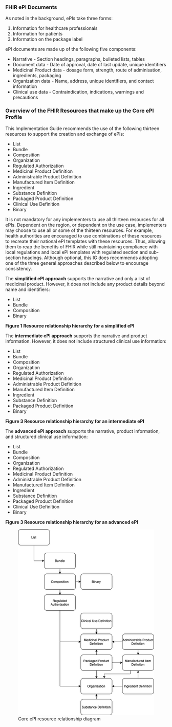 ### FHIR ePI Documents 
As noted in the background, ePIs take three forms:
1. Information for healthcare professionals
2. Information for patients
3. Information on the package label


ePI documents are made up of the following five components: 
- Narrative - Section headings, paragraphs, bulleted lists, tables
- Document data - Date of approval, date of last update, unique identifiers
- Medicinal Product data - dosage form, strength, route of adminisation, ingredients, packaging
- Organization data - Name, address, unique identifiers, and contact information
- Clinical use data - Contraindication, indications, warnings and precautions


### Overview of the FHIR Resources that make up the Core ePI Profile 
This Implementation Guide recommends the use of the following thirteen resources to support the creation and exchange of ePIs:
- List
- Bundle
- Composition
- Organization
- Regulated Authorization
- Medicinal Product Definition
- Administrable Product Definition
- Manufactured Item Definition
- Ingredient
- Substance Definition
- Packaged Product Definition
- Clinical Use Definition
- Binary


It is not mandatory for any implementers to use all thirteen resources for all ePIs. Dependent on the region, or dependent on the use case, implementers may choose to use all or some of the thirteen resources. For example, health authorities are encouraged to use combinations of these resources to recreate their national ePI templates with these resources. Thus, allowing them to reap the benefits of FHIR while still maintaining compliance with local regulations and local ePI templates with regulated section and sub-section headings. Although optional, this IG does recommends adopting one of the three general approaches described below to encourage consistency.


The **simplified ePI approach** supports the narrative and only a list of medicinal product. However, it does not include any product details beyond name and identifiers:
- List
- Bundle
- Composition
- Binary

**Figure 1 Resource relationship hierarchy for a simplified ePI**   



The **intermediate ePI approach** supports the narrative and product information. However, it does not include structured clinical use information:
- List
- Bundle
- Composition
- Organization
- Regulated Authorization
- Medicinal Product Definition
- Administrable Product Definition
- Manufactured Item Definition
- Ingredient
- Substance Definition
- Packaged Product Definition
- Binary  


**Figure 3 Resource relationship hierarchy for an intermediate ePI**   


The **advanced ePI approach** supports the narrative, product information, and structured clinical use information:
- List
- Bundle
- Composition
- Organization
- Regulated Authorization
- Medicinal Product Definition
- Administrable Product Definition
- Manufactured Item Definition
- Ingredient
- Substance Definition
- Packaged Product Definition
- Clinical Use Definition
- Binary


**Figure 3 Resource relationship hierarchy for an advanced ePI**     

<figure>
  <img style="padding-top:0;padding-bottom:0" src="figure1-epi-resource-relationship.png" alt="ePI Resource Relationship"/>
  <figcaption>Core ePI resource relationship diagram</figcaption>
</figure>

